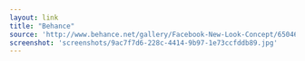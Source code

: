 ```yaml
---
layout: link
title: "Behance"
source: 'http://www.behance.net/gallery/Facebook-New-Look-Concept/6504647'
screenshot: 'screenshots/9ac7f7d6-228c-4414-9b97-1e73ccfddb89.jpg'
---
```


